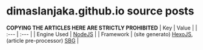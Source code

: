 # dimaslanjaka.github.io source posts

**COPYING THE ARTICLES HERE ARE STRICTLY PROHIBITED**
| Key | Value |
| :--- | :--- |
| Engine Used | [NodeJS](https://nodejs.org/) |
| Framework | (site generato) [HexoJS](https://hexo.io/), (article pre-processor) [SBG](https://github.com/dimaslanjaka/static-blog-generator) |
